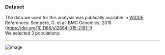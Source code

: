 ### Dataset
The data we used for this analysis was publically available in [WIDDE](http://widde.toulouse.inra.fr/widde/) References: Sempéré, G. et al, BMC Genomics, 2015 (https://doi.org/10.1186/s12864-015-2181-1)     
We selected 3 populations:


----------------
![image](https://github.com/NajlaAbassi/roh_analysis/assets/112277365/5c1dcc96-75a1-49a4-a6be-d384d1c0a1da)


